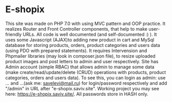 # E-shopix
This site was made on PHP 7.0 with using MVC pattern and OOP practice. 
It realizes Router and Front Controller components, that help to make user-friendly URLs.
All code is well documented (and self-documented :) ). 
It uses some Javascript (AJAX)to adding new product in cart and MySql database for storing 
products, orders, product categories and users data (using PDO with prepared statements). 
It requires Intervension and Phpmailer libraries (may look in composer.json file), 
to resize uploaded product images and post letters to admin and user respectively.
Site has Admin account (simple RBAC) that allows admin to manage some data 
(make create/read/update/delete (CRUD) operations with products, product categories, orders and users data). 
To see this, you can login as admin: use ... and ...(ask me: savelevi@mail.ru) for login/password respectively 
and add "/admin" in URL after "e-shopix.saviv.site". Working project you may see here: https://e-shopix.saviv.site/.
All passwords store in HASH only.
